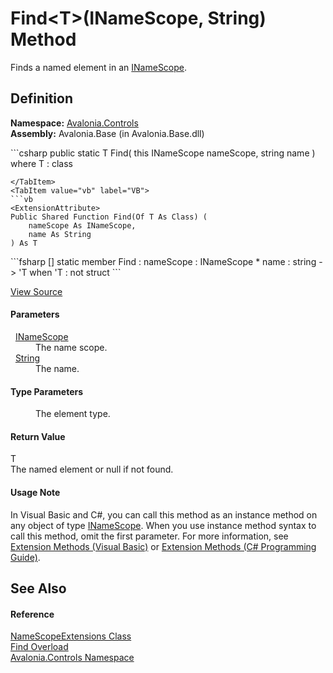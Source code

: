 # Find&lt;T&gt;(INameScope, String) Method


Finds a named element in an <a href="T_Avalonia_Controls_INameScope">INameScope</a>.



## Definition
**Namespace:** <a href="N_Avalonia_Controls">Avalonia.Controls</a>  
**Assembly:** Avalonia.Base (in Avalonia.Base.dll)

<Tabs groupId="api-code-preview">
<TabItem value="csharp" label="C#">
```csharp
public static T Find<T>(
	this INameScope nameScope,
	string name
)
where T : class

```
</TabItem>
<TabItem value="vb" label="VB">
```vb
<ExtensionAttribute>
Public Shared Function Find(Of T As Class) ( 
	nameScope As INameScope,
	name As String
) As T
```
</TabItem>
<TabItem value="fsharp" label="F#">
```fsharp
[<ExtensionAttribute>]
static member Find : 
        nameScope : INameScope * 
        name : string -> 'T  when 'T : not struct
```
</TabItem>
</Tabs>



<a href="https://github.com/AvaloniaUI/Avalonia/tree/master/src/Avalonia.Base/Controls/NameScopeExtensions.cs#L23" title="View the source code">View Source</a>



#### Parameters
<dl><dt>  <a href="T_Avalonia_Controls_INameScope">INameScope</a></dt><dd>The name scope.</dd><dt>  <a href="https://learn.microsoft.com/dotnet/api/system.string" target="_blank" rel="noopener noreferrer">String</a></dt><dd>The name.</dd></dl>

#### Type Parameters
<dl><dt /><dd>The element type.</dd></dl>

#### Return Value
T  
The named element or null if not found.

#### Usage Note
In Visual Basic and C#, you can call this method as an instance method on any object of type <a href="T_Avalonia_Controls_INameScope">INameScope</a>. When you use instance method syntax to call this method, omit the first parameter. For more information, see <a href="https://docs.microsoft.com/dotnet/visual-basic/programming-guide/language-features/procedures/extension-methods" target="_blank" rel="noopener noreferrer">Extension Methods (Visual Basic)</a> or <a href="https://docs.microsoft.com/dotnet/csharp/programming-guide/classes-and-structs/extension-methods" target="_blank" rel="noopener noreferrer">Extension Methods (C# Programming Guide)</a>.

## See Also


#### Reference
<a href="T_Avalonia_Controls_NameScopeExtensions">NameScopeExtensions Class</a>  
<a href="Overload_Avalonia_Controls_NameScopeExtensions_Find">Find Overload</a>  
<a href="N_Avalonia_Controls">Avalonia.Controls Namespace</a>  


